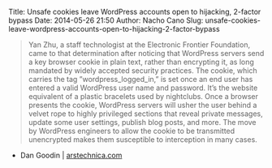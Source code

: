 Title: Unsafe cookies leave WordPress accounts open to hijacking, 2-factor bypass
Date: 2014-05-26 21:50
Author: Nacho Cano
Slug: unsafe-cookies-leave-wordpress-accounts-open-to-hijacking-2-factor-bypass

> Yan Zhu, a staff technologist at the Electronic Frontier Foundation,
> came to that determination after noticing that WordPress servers send
> a key browser cookie in plain text, rather than encrypting it, as long
> mandated by widely accepted security practices. The cookie, which
> carries the tag ”wordpress_logged_in,” is set once an end user has
> entered a valid WordPress user name and password. It’s the website
> equivalent of a plastic bracelets used by nightclubs. Once a browser
> presents the cookie, WordPress servers will usher the user behind a
> velvet rope to highly privileged sections that reveal private
> messages, update some user settings, publish blog posts, and more. The
> move by WordPress engineers to allow the cookie to be transmitted
> unencrypted makes them susceptible to interception in many cases.

- Dan Goodin | [arstechnica.com][]

  [arstechnica.com]: http://arstechnica.com/security/2014/05/unsafe-cookies-leave-wordpress-accounts-open-to-hijacking-2-factor-bypass/
    "Unsafe cookies leave WordPress accounts open to hijacking, 2-factor bypass"

